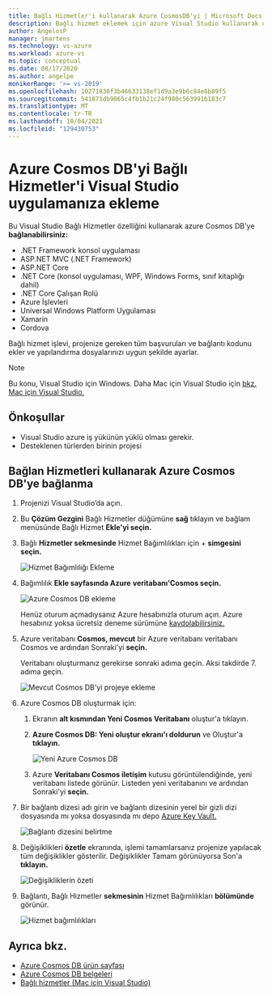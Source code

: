 ```yaml
---
title: Bağlı Hizmetler'i kullanarak Azure CosmosDB'yi | Microsoft Docs
description: Bağlı hizmet eklemek için azure Visual Studio kullanarak uygulamanıza Azure CosmosDB desteği ekleme
author: AngelosP
manager: jmartens
ms.technology: vs-azure
ms.workload: azure-vs
ms.topic: conceptual
ms.date: 08/17/2020
ms.author: angelpe
monikerRange: '>= vs-2019'
ms.openlocfilehash: 10271830f3b46633138ef1d9a3e9b6c84e8b89f5
ms.sourcegitcommit: 541871db9065c4fb1b21c24f980c563991b183c7
ms.translationtype: MT
ms.contentlocale: tr-TR
ms.lasthandoff: 10/04/2021
ms.locfileid: "129430753"
---
```

# <a name="add-azure-cosmos-db-to-your-app-by-using-visual-studio-connected-services"></a>Azure Cosmos DB'yi Bağlı Hizmetler'i Visual Studio uygulamanıza ekleme

Bu Visual Studio Bağlı Hizmetler özelliğini kullanarak azure Cosmos DB'ye **bağlanabilirsiniz:**

- .NET Framework konsol uygulaması
- ASP.NET MVC (.NET Framework) 
- ASP.NET Core
- .NET Core (konsol uygulaması, WPF, Windows Forms, sınıf kitaplığı dahil)
- .NET Core Çalışan Rolü
- Azure İşlevleri
- Universal Windows Platform Uygulaması
- Xamarin
- Cordova

Bağlı hizmet işlevi, projenize gereken tüm başvuruları ve bağlantı kodunu ekler ve yapılandırma dosyalarınızı uygun şekilde ayarlar.

> [!NOTE]
> Bu konu, Visual Studio için Windows. Daha Mac için Visual Studio için [bkz. Mac için Visual Studio.](/visualstudio/mac/connected-services)
## <a name="prerequisites"></a>Önkoşullar

- Visual Studio azure iş yükünün yüklü olması gerekir.
- Desteklenen türlerden birinin projesi

## <a name="connect-to-azure-cosmos-db-using-connected-services"></a>Bağlan Hizmetleri kullanarak Azure Cosmos DB'ye bağlanma

1. Projenizi Visual Studio’da açın.

1. Bu **Çözüm Gezgini** Bağlı Hizmetler düğümüne **sağ** tıklayın ve bağlam menüsünde Bağlı Hizmet **Ekle'yi seçin.**

1. Bağlı **Hizmetler sekmesinde** Hizmet Bağımlılıkları için + **simgesini seçin.**

    ![Hizmet Bağımlılığı Ekleme](./media/vs-azure-tools-connected-services-storage/vs-2019/connected-services-tab.png)

1. Bağımlılık **Ekle sayfasında Azure** **veritabanı'Cosmos seçin.**

    ![Azure Cosmos DB ekleme](./media/azure-cosmosdb-add-connected-service/azure-cosmosdb.png)

    Henüz oturum açmadıysanız Azure hesabınızla oturum açın. Azure hesabınız yoksa ücretsiz deneme sürümüne [kaydolabilirsiniz.](https://azure.microsoft.com/free/)

1. Azure veritabanı **Cosmos, mevcut** bir Azure veritabanı veritabanı Cosmos ve ardından Sonraki'yi **seçin.**

    Veritabanı oluşturmanız gerekirse sonraki adıma geçin. Aksi takdirde 7. adıma geçin.

    ![Mevcut Cosmos DB'yi projeye ekleme](./media/azure-cosmosdb-add-connected-service/created-cosmosdb.png)

1. Azure Cosmos DB oluşturmak için:

   1. Ekranın **alt kısmından Yeni Cosmos Veritabanı** oluştur'a tıklayın.

   1. **Azure Cosmos DB: Yeni oluştur ekranı'ı doldurun** ve Oluştur'a **tıklayın.**

       ![Yeni Azure Cosmos DB](./media/azure-cosmosdb-add-connected-service/create-new-cosmosdb.png)

   1. Azure **Veritabanı Cosmos iletişim** kutusu görüntülendiğinde, yeni veritabanı listede görünür. Listeden yeni veritabanını ve ardından Sonraki'yi **seçin.**

1. Bir bağlantı dizesi adı girin ve bağlantı dizesinin yerel bir gizli dizi dosyasında mı yoksa dosyasında mı depo [Azure Key Vault.](/azure/key-vault)

   ![Bağlantı dizesini belirtme](./media/azure-cosmosdb-add-connected-service/connection-string.png)

1. Değişiklikleri **özetle** ekranında, işlemi tamamlarsanız projenize yapılacak tüm değişiklikler gösterilir. Değişiklikler Tamam görünüyorsa Son'a **tıklayın.**

   ![Değişikliklerin özeti](./media/azure-cosmosdb-add-connected-service/summary-of-changes.png)

1. Bağlantı, Bağlı Hizmetler **sekmesinin** Hizmet Bağımlılıkları **bölümünde** görünür.

   ![Hizmet bağımlılıkları](./media/azure-cosmosdb-add-connected-service/service-dependencies-after.png)

## <a name="see-also"></a>Ayrıca bkz.

- [Azure Cosmos DB ürün sayfası](https://azure.microsoft.com/services/cosmos-db/)
- [Azure Cosmos DB belgeleri](/azure/cosmos-db/)
- [Bağlı hizmetler (Mac için Visual Studio)](/visualstudio/mac/connected-services)
